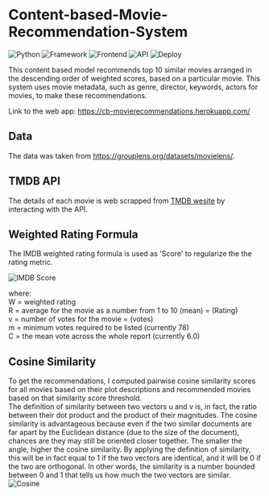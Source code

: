 # Content-based-Movie-Recommendation-System

![Python](https://img.shields.io/badge/Python-3.8-lightblue)
![Framework](https://img.shields.io/badge/Framework-Flask-red)
![Frontend](https://img.shields.io/badge/Frontend-HTML/CSS/JS-green)
![API](https://img.shields.io/badge/API-TMDB-fcba03)
![Deploy](https://img.shields.io/badge/Deploy-Heroku-violet)

This content based model recommends top 10 similar movies arranged in the descending order of weighted scores, based on a particular movie. This system uses movie metadata, such as genre, director, keywords, actors for movies, to make these recommendations. 

Link to the web app: https://cb-movierecommendations.herokuapp.com/

## Data
The data was taken from https://grouplens.org/datasets/movielens/.

## TMDB API
The details of each movie is web scrapped from [TMDB wesite](https://www.themoviedb.org/) by interacting with the API.

## Weighted Rating Formula
The IMDB weighted rating formula is used as 'Score' to regularize the the rating metric.

![IMDB Score](https://wikimedia.org/api/rest_v1/media/math/render/svg/066fb66cb005a83525f3c219266fababaa26f968)

where:  
W  = weighted rating  
R = average for the movie as a number from 1 to 10 (mean) = (Rating)  
v  = number of votes for the movie = (votes)  
m  = minimum votes required to be listed (currently 78)  
C  = the mean vote across the whole report (currently 6.0)  

## Cosine Similarity  
To get the recommendations, I computed pairwise cosine similarity scores for all movies based on their plot descriptions and recommended movies based on that similarity score threshold.  
The definition of similarity between two vectors u and v is, in fact, the ratio between their dot product and the product of their magnitudes. The cosine similarity is advantageous because even if the two similar documents are far apart by the Euclidean distance (due to the size of the document), chances are they may still be oriented closer together. The smaller the angle, higher the cosine similarity. 
By applying the definition of similarity, this will be in fact equal to 1 if the two vectors are identical, and it will be 0 if the two are orthogonal. In other words, the similarity is a number bounded between 0 and 1 that tells us how much the two vectors are similar.  
![Cosine](https://miro.medium.com/max/700/1*r5ULMbx7ju3_Y4TU1PJIyQ.png)
